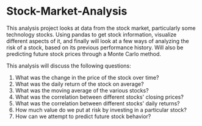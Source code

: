 # Stock-Market-Analysis
This analysis project looks at data from the stock market, particularly some technology stocks. Using pandas to get stock information, visualize different aspects of it, and finally will look at a few ways of analyzing the risk of a stock, based on its previous performance history. Will also be predicting future stock prices through a Monte Carlo method.

This analysis will discuss the following questions:


1. What was the change in the price of the stock over time?
2. What was the daily return of the stock on average?
3. What was the moving average of the various stocks?
4. What was the correlation between different stocks' closing prices?
5. What was the correlation between different stocks' daily returns?
6. How much value do we put at risk by investing in a particular stock?
7. How can we attempt to predict future stock behavior?
